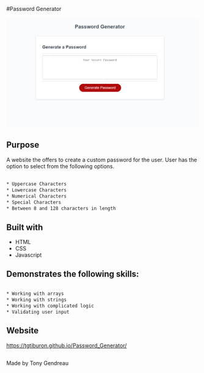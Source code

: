 #Password Generator

<img src="./assets/images/Password.PNG"
     alt="The user interface of the Password Generator Program."
      />









## Purpose
A website the offers to create a custom password for the user.
User has the option to select from the following options.  
##
    * Uppercase Characters
    * Lowercase Characters
    * Numerical Characters
    * Special Characters
    * Between 8 and 128 characters in length

## Built with
* HTML
* CSS
* Javascript


## Demonstrates the following skills:

## 
    * Working with arrays
    * Working with strings
    * Working with complicated logic
    * Validating user input




## Website
https://tgtiburon.github.io/Password_Generator/

##

Made by Tony Gendreau

